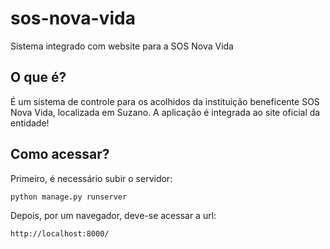 # sos-nova-vida
Sistema integrado com website para a SOS Nova Vida

## O que é?

É um sistema de controle para os acolhidos da instituição beneficente SOS Nova Vida, localizada em Suzano. A aplicação é integrada ao site oficial da entidade!

## Como acessar?

Primeiro, é necessário subir o servidor:
~~~python
python manage.py runserver
~~~

Depois, por um navegador, deve-se acessar a url:
~~~
http://localhost:8000/
~~~
